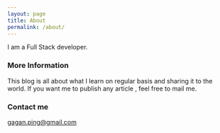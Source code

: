 ```yaml
---
layout: page
title: About
permalink: /about/
---
```



I am a Full Stack developer. 

### More Information
This blog is all about what I learn on regular basis and sharing it to the world.
If you want me to publish any article , feel free to mail me.
### Contact me

[gagan.ping@gmail.com](mailto:gagan.ping@gmail.com)
